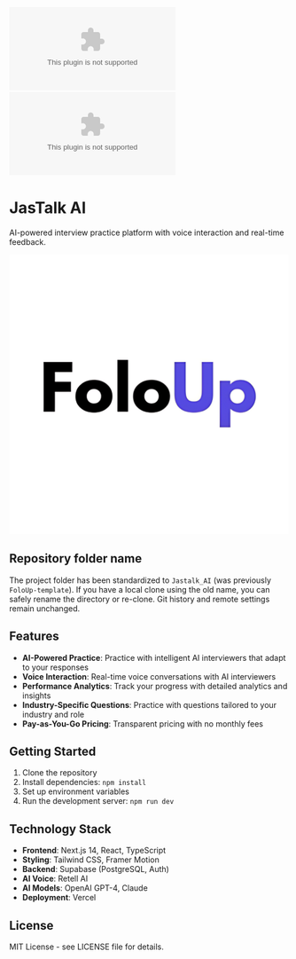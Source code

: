 [![GitHub stars](https://img.shields.io/github/stars/JiawenZhu/Roundly.AI?style=social)](https://github.com/JiawenZhu/Roundly.AI/stargazers)
![License](https://img.shields.io/github/license/JiawenZhu/Roundly.AI)

# JasTalk AI

AI-powered interview practice platform with voice interaction and real-time feedback.

<img src="public/JasTalk.png" alt="JasTalk AI Platform" width="800">

## Repository folder name

The project folder has been standardized to `Jastalk_AI` (was previously `FoloUp-template`). If you have a local clone using the old name, you can safely rename the directory or re-clone. Git history and remote settings remain unchanged.

## Features

- **AI-Powered Practice**: Practice with intelligent AI interviewers that adapt to your responses
- **Voice Interaction**: Real-time voice conversations with AI interviewers
- **Performance Analytics**: Track your progress with detailed analytics and insights
- **Industry-Specific Questions**: Practice with questions tailored to your industry and role
- **Pay-as-You-Go Pricing**: Transparent pricing with no monthly fees

## Getting Started

1. Clone the repository
2. Install dependencies: `npm install`
3. Set up environment variables
4. Run the development server: `npm run dev`

## Technology Stack

- **Frontend**: Next.js 14, React, TypeScript
- **Styling**: Tailwind CSS, Framer Motion
- **Backend**: Supabase (PostgreSQL, Auth)
- **AI Voice**: Retell AI
- **AI Models**: OpenAI GPT-4, Claude
- **Deployment**: Vercel

## License

MIT License - see LICENSE file for details.
